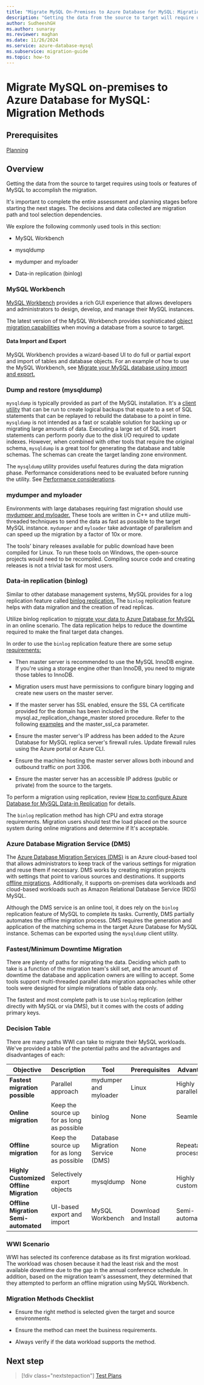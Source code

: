 ```yaml
---
title: "Migrate MySQL On-Premises to Azure Database for MySQL: Migration Methods"
description: "Getting the data from the source to target will require using tools or features of MySQL to accomplish the migration."
author: SudheeshGH
ms.author: sunaray
ms.reviewer: maghan
ms.date: 11/26/2024
ms.service: azure-database-mysql
ms.subservice: migration-guide
ms.topic: how-to
---
```


# Migrate MySQL on-premises to Azure Database for MySQL: Migration Methods

## Prerequisites

[Planning](04-planning.md)

## Overview

Getting the data from the source to target requires using tools or features of MySQL to accomplish the migration.

It's important to complete the entire assessment and planning stages before starting the next stages. The decisions and data collected are migration path and tool selection dependencies.

We explore the following commonly used tools in this section:

  - MySQL Workbench

  - mysqldump

  - mydumper and myloader

  - Data-in replication (binlog)

### MySQL Workbench

[MySQL Workbench](https://www.mysql.com/products/workbench/) provides a rich GUI experience that allows developers and administrators to design, develop, and manage their MySQL instances.

The latest version of the MySQL Workbench provides sophisticated [object migration capabilities](https://www.mysql.com/products/workbench/migrate/) when moving a database from a source to target.

#### Data Import and Export

MySQL Workbench provides a wizard-based UI to do full or partial export and import of tables and database objects. For an example of how to use the MySQL Workbench, see [Migrate your MySQL database using import and export. ](../../concepts-migrate-import-export.md)

### Dump and restore (mysqldump)

`mysqldump` is typically provided as part of the MySQL installation. It's a [client utility](https://dev.mysql.com/doc/refman/5.7/en/mysqldump.html) that can be run to create logical backups that equate to a set of SQL statements that can be replayed to rebuild the database to a point in time. `mysqldump` is not intended as a fast or scalable solution for backing up or migrating large amounts of data. Executing a large set of SQL insert statements can perform poorly due to the disk I/O required to update indexes. However, when combined with other tools that require the original schema, `mysqldump` is a great tool for generating the database and table schemas. The schemas can create the target landing zone environment.

The `mysqldump` utility provides useful features during the data migration phase. Performance considerations need to be evaluated before running the utility. See [Performance considerations](../../concepts-migrate-dump-restore.md#performance-considerations).

### mydumper and myloader

Environments with large databases requiring fast migration should use [mydumper and myloader.](https://github.com/maxbube/mydumper) These tools are written in C++ and utilize multi-threaded techniques to send the data as fast as possible to the target MySQL instance. `mydumper` and `myloader` take advantage of parallelism and can speed up the migration by a factor of 10x or more.

The tools' binary releases available for public download have been compiled for Linux. To run these tools on Windows, the open-source projects would need to be recompiled. Compiling source code and creating releases is not a trivial task for most users.

### Data-in replication (binlog)

Similar to other database management systems, MySQL provides for a log replication feature called [binlog replication.](https://dev.mysql.com/doc/refman/5.7/en/binlog-replication-configuration-overview.html) The `binlog` replication feature helps with data migration and the creation of read replicas.

Utilize binlog replication to [migrate your data to Azure Database for MySQL](../../concepts-data-in-replication.md) in an online scenario. The data replication helps to reduce the downtime required to make the final target data changes.

In order to use the `binlog` replication feature there are some setup [requirements:](../../howto-data-in-replication.md#link-source-and-replica-servers-to-start-data-in-replication)

  - Then master server is recommended to use the MySQL InnoDB engine. If you're using a storage engine other than InnoDB, you need to migrate those tables to InnoDB.

  - Migration users must have permissions to configure binary logging and create new users on the master server.

  - If the master server has SSL enabled, ensure the SSL CA certificate provided for the domain has been included in the mysql.az\_replication\_change\_master stored procedure. Refer to the following [examples](../../howto-data-in-replication.md#link-source-and-replica-servers-to-start-data-in-replication) and the master\_ssl\_ca parameter.

  - Ensure the master server's IP address has been added to the Azure Database for MySQL replica server's firewall rules. Update firewall rules using the Azure portal or Azure CLI.

  - Ensure the machine hosting the master server allows both inbound and outbound traffic on port 3306.

  - Ensure the master server has an accessible IP address (public or private) from the source to the targets.

To perform a migration using replication, review [How to configure Azure Database for MySQL Data-in Replication](../../howto-data-in-replication.md#link-source-and-replica-servers-to-start-data-in-replication) for details.

The `binlog` replication method has high CPU and extra storage requirements. Migration users should test the load placed on the source system during online migrations and determine if It's acceptable.

### Azure Database Migration Service (DMS)

The [Azure Database Migration Services (DMS)](https://azure.microsoft.com/services/database-migration/) is an Azure cloud-based tool that allows administrators to keep track of the various settings for migration and reuse them if necessary. DMS works by creating migration projects with settings that point to various sources and destinations. It supports [offline migrations](../../../dms/tutorial-mysql-azure-mysql-offline-portal.md). Additionally, it supports on-premises data workloads and cloud-based workloads such as Amazon Relational Database Service (RDS) MySQL.

Although the DMS service is an online tool, it does rely on the `binlog` replication feature of MySQL to complete its tasks. Currently, DMS partially automates the offline migration process. DMS requires the generation and application of the matching schema in the target Azure Database for MySQL instance. Schemas can be exported using the `mysqldump` client utility.

### Fastest/Minimum Downtime Migration

There are plenty of paths for migrating the data. Deciding which path to take is a function of the migration team's skill set, and the amount of downtime the database and application owners are willing to accept. Some tools support multi-threaded parallel data migration approaches while other tools were designed for simple migrations of table data only.

The fastest and most complete path is to use `binlog` replication (either directly with MySQL or via DMS), but it comes with the costs of adding primary keys.

### Decision Table

There are many paths WWI can take to migrate their MySQL workloads. We've provided a table of the potential paths and the advantages and disadvantages of each:

| Objective | Description | Tool | Prerequisites | Advantages | Disadvantages |
| --- | --- | --- | --- | --- | --- |
| **Fastest migration possible** | Parallel approach | mydumper and myloader | Linux | Highly parallelized | Target throttling |
| **Online migration** | Keep the source up for as long as possible | binlog | None | Seamless | Extra processing and storage |
| **Offline migration** | Keep the source up for as long as possible | Database Migration Service (DMS) | None | Repeatable process | Limited to data only, supports all MySQL versions |
| **Highly Customized Offline Migration** | Selectively export objects | mysqldump | None | Highly customizable | Manual |
| **Offline Migration Semi-automated** | UI-based export and import | MySQL Workbench | Download and Install | Semi-automated | Only common sets of switches are supported |

### WWI Scenario

WWI has selected its conference database as its first migration workload. The workload was chosen because it had the least risk and the most available downtime due to the gap in the annual conference schedule. In addition, based on the migration team's assessment, they determined that they attempted to perform an offline migration using MySQL Workbench.

### Migration Methods Checklist

  - Ensure the right method is selected given the target and source environments.

  - Ensure the method can meet the business requirements.

  - Always verify if the data workload supports the method.

## Next step

> [!div class="nextstepaction"]
> [Test Plans](06-test-plans.md)
